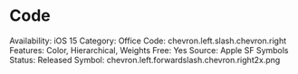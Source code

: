 # Code

Availability: iOS 15
Category: Office
Code: chevron.left.slash.chevron.right
Features: Color, Hierarchical, Weights
Free: Yes
Source: Apple SF Symbols
Status: Released
Symbol: chevron.left.forwardslash.chevron.right2x.png